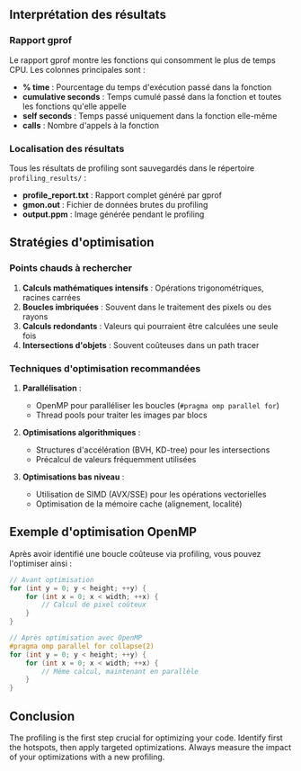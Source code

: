## Interprétation des résultats

### Rapport gprof

Le rapport gprof montre les fonctions qui consomment le plus de temps CPU. Les colonnes principales sont :

- **% time** : Pourcentage du temps d'exécution passé dans la fonction
- **cumulative seconds** : Temps cumulé passé dans la fonction et toutes les fonctions qu'elle appelle
- **self seconds** : Temps passé uniquement dans la fonction elle-même
- **calls** : Nombre d'appels à la fonction

### Localisation des résultats

Tous les résultats de profiling sont sauvegardés dans le répertoire `profiling_results/` :

- **profile_report.txt** : Rapport complet généré par gprof
- **gmon.out** : Fichier de données brutes du profiling
- **output.ppm** : Image générée pendant le profiling

## Stratégies d'optimisation

### Points chauds à rechercher

1. **Calculs mathématiques intensifs** : Opérations trigonométriques, racines carrées
2. **Boucles imbriquées** : Souvent dans le traitement des pixels ou des rayons
3. **Calculs redondants** : Valeurs qui pourraient être calculées une seule fois
4. **Intersections d'objets** : Souvent coûteuses dans un path tracer

### Techniques d'optimisation recommandées

1. **Parallélisation** :
   - OpenMP pour paralléliser les boucles (`#pragma omp parallel for`)
   - Thread pools pour traiter les images par blocs

2. **Optimisations algorithmiques** :
   - Structures d'accélération (BVH, KD-tree) pour les intersections
   - Précalcul de valeurs fréquemment utilisées

3. **Optimisations bas niveau** :
   - Utilisation de SIMD (AVX/SSE) pour les opérations vectorielles
   - Optimisation de la mémoire cache (alignement, localité)

## Exemple d'optimisation OpenMP

Après avoir identifié une boucle coûteuse via profiling, vous pouvez l'optimiser ainsi :

```cpp
// Avant optimisation
for (int y = 0; y < height; ++y) {
    for (int x = 0; x < width; ++x) {
        // Calcul de pixel coûteux
    }
}

// Après optimisation avec OpenMP
#pragma omp parallel for collapse(2)
for (int y = 0; y < height; ++y) {
    for (int x = 0; x < width; ++x) {
        // Même calcul, maintenant en parallèle
    }
}
```

## Conclusion

The profiling is the first step crucial for optimizing your code. Identify first the hotspots, then apply targeted optimizations. Always measure the impact of your optimizations with a new profiling.